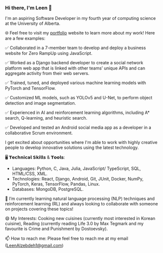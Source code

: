 ### Hi there, I'm Leen 👋

<!--
**Leen-Alzebdeh/Leen-Alzebdeh** is a ✨ _special_ ✨ repository because its `README.md` (this file) appears on your GitHub profile.

Here are some ideas to get you started:

- 🔭 I’m currently working on ...
- 🌱 I’m currently learning ...
- 👯 I’m looking to collaborate on ...
- 🤔 I’m looking for help with ...
- 💬 Ask me about ...
- 📫 How to reach me: ...
- 😄 Pronouns: ...
- ⚡ Fun fact: ...
-->

I'm an aspiring Software Developer in my fourth year of computing science at the University of Alberta. 

🌐 Feel free to visit my [portfolio](https://leenzebdeh.github.io/) website to learn more about my work! Here are a few examples:

✅ Collaborated in a 7-member team to develop and deploy a business website for Zero RampUp using JavaScript.

✅ Worked as a Django backend developer to create a social network platform web app that is linked with other teams’ unique APIs and can aggregate activity from their web servers.

✅ Trained, tuned, and deployed various machine learning models with PyTorch and TensorFlow.

✅ Customized ML models, such as YOLOv5 and U-Net, to perform object detection and image segmentation.

✅ Experienced in AI and reinforcement learning algorithms, including A* search, Q-learning, and heuristic search.

✅ Developed and tested an Android social media app as a developer in a collaborative Scrum environment.

I get excited about opportunities where I'm able to work with highly creative people to develop innovative solutions using the latest technology.

🖥️ 𝗧𝗲𝗰𝗵𝗻𝗶𝗰𝗮𝗹 𝗦𝗸𝗶𝗹𝗹𝘀 & 𝗧𝗼𝗼𝗹𝘀: 
  -	Languages: Python, C, Java, Julia, JavaScript/ TypeScript, SQL, HTML/CSS, XML.
  -	Technologies: React, Django, Android, Git, JUnit, Docker, NumPy, PyTorch, Keras, TensorFlow, Pandas, Linux.
  -	Databases: MongoDB, PostgreSQL.

🌱 I’m currently learning natural language processing (NLP) techniques and reinforcement learning (RL) and always looking to collaborate with someone on projects covering these topics!

😄 My Interests: Cooking new cuisines (currently most interested in Korean cuisine), Reading (currently reading Life 3.0 by Max Tegmark and my favourite is Crime and Punishment by Dostoevsky).

📫 How to reach me: Please feel free to reach me at my email (LeenAlzebdeh1@gmail.com) 

